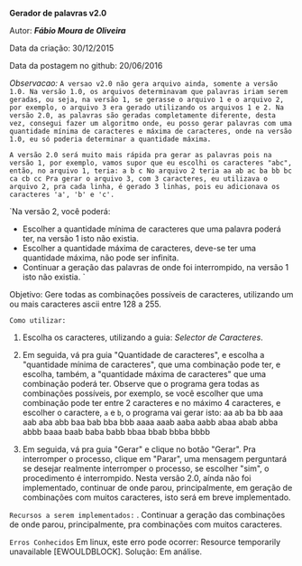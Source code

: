 **Gerador de palavras v2.0**

Autor: ***Fábio Moura de Oliveira***

Data da criação:  30/12/2015

Data da postagem no github: 20/06/2016

*Observacao:* `A versao v2.0 não gera arquivo ainda, somente a versão 1.0.
Na versão 1.0, os arquivos determinavam que palavras iriam serem geradas, ou seja, na versão 1, se gerasse
o arquivo 1 e o arquivo 2, por exemplo, o arquivo 3 era gerado utilizando os arquivos 1 e 2.
Na versão 2.0, as palavras são geradas completamente diferente, desta vez, consegui fazer um algoritmo
onde, eu posso gerar palavras com uma quantidade mínima de caracteres e máxima de caracteres, onde
na versão 1.0, eu só poderia determinar a quantidade máxima.`

`A versão 2.0 será muito mais rápida pra gerar as palavras pois na versão 1, por exemplo, vamos supor que
eu escolhi os caracteres "abc", então, no arquivo 1, teria:
a
b
c
No arquivo 2 teria
aa
ab
ac
ba
bb
bc
ca
cb
cc
Pra gerar o arquivo 3, com 3 caracteres, eu utilizava o arquivo 2, pra cada linha, é gerado 3 linhas,
pois eu adicionava os caracteres 'a', 'b' e 'c'.
`

`Na versão 2, você poderá:
* Escolher a quantidade mínima de caracteres que uma palavra poderá ter, na versão 1 isto não existia.
* Escolher a quantidade máxima de caracteres, deve-se ter uma quantidade máxima, não pode ser infinita.
* Continuar a geração das palavras de onde foi interrompido, na versão 1 isto não existia.
`


Objetivo:
Gere todas as combinações possíveis de caracteres, utilizando um ou mais caracteres ascii entre 128 a 255.

`Como utilizar: `
1. Escolha os caracteres, utilizando a guia: *Selector de Caracteres*.

2. Em seguida, vá pra guia "Quantidade de caracteres", e escolha a "quantidade mínima de caracteres", que
	uma combinação pode ter, e escolha, também, a "quantidade máxima de caracteres" que uma combinação
	poderá ter. Observe que o programa gera todas as combinações possíveis, por exemplo, se você escolher
	que uma combinação pode ter entre 2 caracteres e no máximo 4 caracteres, e escolher o caractere, `a` e `b`,
	o programa vai gerar isto:
	aa ab ba bb
	aaa aab aba abb	baa bab bba bbb
	aaaa aaab aaba aabb	abaa abab abba abbb baaa baab baba babb	bbaa bbab bbba bbbb

3. Em seguida, vá pra guia "Gerar" e clique no botão "Gerar".
	Pra interromper o processo, clique em "Parar", uma mensagem perguntará se desejar realmente interromper 
	o processo, se escolher "sim", o procedimento é interrompido.
	Nesta versão 2.0, aínda não foi implementado, continuar de onde parou, principalmente, em geração de combinações
	com muitos caracteres, isto será em breve implementado.


`Recursos a serem implementados:`
. Continuar a geração das combinações de onde parou, principalmente, pra combinações com muitos caracteres.



`Erros Conhecidos`
Em linux, este erro pode ocorrer: 
Resource temporarily unavailable [EWOULDBLOCK].
Solução: Em análise.


